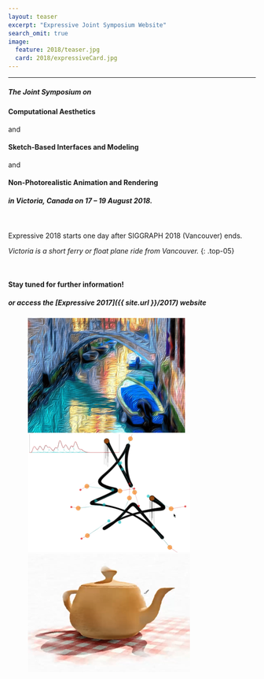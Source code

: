 ```yaml
---
layout: teaser
excerpt: "Expressive Joint Symposium Website"
search_omit: true
image:
  feature: 2018/teaser.jpg
  card: 2018/expressiveCard.jpg
---
```

<!-- Once the new conference website is released, uncomment the following section: -->
<!--
<head> <script>window.location.href = "{{ site.baseurl }}"</script> </head>

If you are not redirected automatically, please manually continue to [{{ site.baseurl }}]({{ site.baseurl }}).
-->

---

##### The __Joint Symposium__ on

#### __Computational Aesthetics__

and

#### __Sketch-Based Interfaces and Modeling__

and

#### __Non-Photorealistic Animation and Rendering__

##### in __Victoria, Canada__ on __17 – 19 August 2018__.

<br>

Expressive 2018 starts one day after SIGGRAPH 2018 (Vancouver) ends.

_Victoria is a short ferry or float plane ride from Vancouver._
{: .top-05}

<br>

#### Stay tuned for further information!
##### or access the **[Expressive 2017]({{ site.url }}/2017)** website

<!-- featured images -->
<figure class="top3" >
	<img class="col-xs-4 col-sm-4" src="/img/2018/CAe.png" alt="CAe">
	<img class="col-xs-4 col-sm-4" src="/img/2018/SBIM.png" alt="SBIM">
	<img class="col-xs-4 col-sm-4" src="/img/2018/NPAR.png" alt="NPAR">
</figure>
